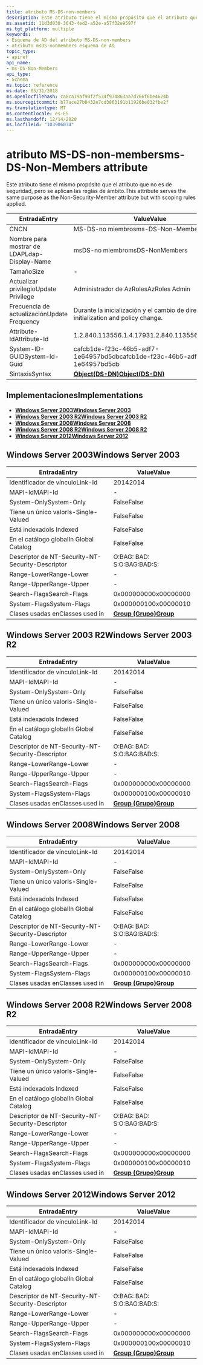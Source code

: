 ```yaml
---
title: atributo MS-DS-non-members
description: Este atributo tiene el mismo propósito que el atributo que no es de seguridad, pero se aplican las reglas de ámbito.
ms.assetid: 11d3d030-3643-4ed2-a52e-a57f32e9597f
ms.tgt_platform: multiple
keywords:
- Esquema de AD del atributo MS-DS-non-members
- atributo msDS-nonmembers esquema de AD
topic_type:
- apiref
api_name:
- ms-DS-Non-Members
api_type:
- Schema
ms.topic: reference
ms.date: 05/31/2018
ms.openlocfilehash: ca8ca19af90f2f534f974863aa7d766f6be4624b
ms.sourcegitcommit: b77ace27b0432e7cd3863191b11926be032fbe2f
ms.translationtype: MT
ms.contentlocale: es-ES
ms.lasthandoff: 12/14/2020
ms.locfileid: "103906034"
---
```

# <a name="ms-ds-non-members-attribute"></a><span data-ttu-id="7cb15-105">atributo MS-DS-non-members</span><span class="sxs-lookup"><span data-stu-id="7cb15-105">ms-DS-Non-Members attribute</span></span>

<span data-ttu-id="7cb15-106">Este atributo tiene el mismo propósito que el atributo que no es de seguridad, pero se aplican las reglas de ámbito.</span><span class="sxs-lookup"><span data-stu-id="7cb15-106">This attribute serves the same purpose as the Non-Security-Member attribute but with scoping rules applied.</span></span>



| <span data-ttu-id="7cb15-107">Entrada</span><span class="sxs-lookup"><span data-stu-id="7cb15-107">Entry</span></span> | <span data-ttu-id="7cb15-108">Value</span><span class="sxs-lookup"><span data-stu-id="7cb15-108">Value</span></span> |
|-------------------|-----------------------------------------|
| <span data-ttu-id="7cb15-109">CN</span><span class="sxs-lookup"><span data-stu-id="7cb15-109">CN</span></span>                | <span data-ttu-id="7cb15-110">MS-DS-no miembros</span><span class="sxs-lookup"><span data-stu-id="7cb15-110">ms-DS-Non-Members</span></span>                       |
| <span data-ttu-id="7cb15-111">Nombre para mostrar de LDAP</span><span class="sxs-lookup"><span data-stu-id="7cb15-111">Ldap-Display-Name</span></span> | <span data-ttu-id="7cb15-112">msDS-no miembro</span><span class="sxs-lookup"><span data-stu-id="7cb15-112">msDS-NonMembers</span></span>                         |
| <span data-ttu-id="7cb15-113">Tamaño</span><span class="sxs-lookup"><span data-stu-id="7cb15-113">Size</span></span>              | \-                                      |
| <span data-ttu-id="7cb15-114">Actualizar privilegio</span><span class="sxs-lookup"><span data-stu-id="7cb15-114">Update Privilege</span></span>  | <span data-ttu-id="7cb15-115">Administrador de AzRoles</span><span class="sxs-lookup"><span data-stu-id="7cb15-115">AzRoles Admin</span></span>                           |
| <span data-ttu-id="7cb15-116">Frecuencia de actualización</span><span class="sxs-lookup"><span data-stu-id="7cb15-116">Update Frequency</span></span>  | <span data-ttu-id="7cb15-117">Durante la inicialización y el cambio de directiva.</span><span class="sxs-lookup"><span data-stu-id="7cb15-117">At initialization and policy change.</span></span>    |
| <span data-ttu-id="7cb15-118">Attribute-Id</span><span class="sxs-lookup"><span data-stu-id="7cb15-118">Attribute-Id</span></span>      | <span data-ttu-id="7cb15-119">1.2.840.113556.1.4.1793</span><span class="sxs-lookup"><span data-stu-id="7cb15-119">1.2.840.113556.1.4.1793</span></span>                 |
| <span data-ttu-id="7cb15-120">System-ID-GUID</span><span class="sxs-lookup"><span data-stu-id="7cb15-120">System-Id-Guid</span></span>    | <span data-ttu-id="7cb15-121">cafcb1de-f23c-46b5-adf7-1e64957bd5db</span><span class="sxs-lookup"><span data-stu-id="7cb15-121">cafcb1de-f23c-46b5-adf7-1e64957bd5db</span></span>    |
| <span data-ttu-id="7cb15-122">Sintaxis</span><span class="sxs-lookup"><span data-stu-id="7cb15-122">Syntax</span></span>            | [<span data-ttu-id="7cb15-123">**Object(DS-DN)**</span><span class="sxs-lookup"><span data-stu-id="7cb15-123">**Object(DS-DN)**</span></span>](s-object-ds-dn.md) |



## <a name="implementations"></a><span data-ttu-id="7cb15-124">Implementaciones</span><span class="sxs-lookup"><span data-stu-id="7cb15-124">Implementations</span></span>

-   [<span data-ttu-id="7cb15-125">**Windows Server 2003**</span><span class="sxs-lookup"><span data-stu-id="7cb15-125">**Windows Server 2003**</span></span>](#windows-server-2003)
-   [<span data-ttu-id="7cb15-126">**Windows Server 2003 R2**</span><span class="sxs-lookup"><span data-stu-id="7cb15-126">**Windows Server 2003 R2**</span></span>](#windows-server-2003-r2)
-   [<span data-ttu-id="7cb15-127">**Windows Server 2008**</span><span class="sxs-lookup"><span data-stu-id="7cb15-127">**Windows Server 2008**</span></span>](#windows-server-2008)
-   [<span data-ttu-id="7cb15-128">**Windows Server 2008 R2**</span><span class="sxs-lookup"><span data-stu-id="7cb15-128">**Windows Server 2008 R2**</span></span>](#windows-server-2008-r2)
-   [<span data-ttu-id="7cb15-129">**Windows Server 2012**</span><span class="sxs-lookup"><span data-stu-id="7cb15-129">**Windows Server 2012**</span></span>](#windows-server-2012)

## <a name="windows-server-2003"></a><span data-ttu-id="7cb15-130">Windows Server 2003</span><span class="sxs-lookup"><span data-stu-id="7cb15-130">Windows Server 2003</span></span>



| <span data-ttu-id="7cb15-131">Entrada</span><span class="sxs-lookup"><span data-stu-id="7cb15-131">Entry</span></span> | <span data-ttu-id="7cb15-132">Value</span><span class="sxs-lookup"><span data-stu-id="7cb15-132">Value</span></span> |
|------------------------|-------------------------------------|
| <span data-ttu-id="7cb15-133">Identificador de vínculo</span><span class="sxs-lookup"><span data-stu-id="7cb15-133">Link-Id</span></span>                | <span data-ttu-id="7cb15-134">2014</span><span class="sxs-lookup"><span data-stu-id="7cb15-134">2014</span></span>                                |
| <span data-ttu-id="7cb15-135">MAPI-Id</span><span class="sxs-lookup"><span data-stu-id="7cb15-135">MAPI-Id</span></span>                | \-                                  |
| <span data-ttu-id="7cb15-136">System-Only</span><span class="sxs-lookup"><span data-stu-id="7cb15-136">System-Only</span></span>            | <span data-ttu-id="7cb15-137">False</span><span class="sxs-lookup"><span data-stu-id="7cb15-137">False</span></span>                               |
| <span data-ttu-id="7cb15-138">Tiene un único valor</span><span class="sxs-lookup"><span data-stu-id="7cb15-138">Is-Single-Valued</span></span>       | <span data-ttu-id="7cb15-139">False</span><span class="sxs-lookup"><span data-stu-id="7cb15-139">False</span></span>                               |
| <span data-ttu-id="7cb15-140">Está indexado</span><span class="sxs-lookup"><span data-stu-id="7cb15-140">Is Indexed</span></span>             | <span data-ttu-id="7cb15-141">False</span><span class="sxs-lookup"><span data-stu-id="7cb15-141">False</span></span>                               |
| <span data-ttu-id="7cb15-142">En el catálogo global</span><span class="sxs-lookup"><span data-stu-id="7cb15-142">In Global Catalog</span></span>      | <span data-ttu-id="7cb15-143">False</span><span class="sxs-lookup"><span data-stu-id="7cb15-143">False</span></span>                               |
| <span data-ttu-id="7cb15-144">Descriptor de NT-Security-</span><span class="sxs-lookup"><span data-stu-id="7cb15-144">NT-Security-Descriptor</span></span> | <span data-ttu-id="7cb15-145">O:BAG: BAD: S:</span><span class="sxs-lookup"><span data-stu-id="7cb15-145">O:BAG:BAD:S:</span></span>                        |
| <span data-ttu-id="7cb15-146">Range-Lower</span><span class="sxs-lookup"><span data-stu-id="7cb15-146">Range-Lower</span></span>            | \-                                  |
| <span data-ttu-id="7cb15-147">Range-Upper</span><span class="sxs-lookup"><span data-stu-id="7cb15-147">Range-Upper</span></span>            | \-                                  |
| <span data-ttu-id="7cb15-148">Search-Flags</span><span class="sxs-lookup"><span data-stu-id="7cb15-148">Search-Flags</span></span>           | <span data-ttu-id="7cb15-149">0x00000000</span><span class="sxs-lookup"><span data-stu-id="7cb15-149">0x00000000</span></span>                          |
| <span data-ttu-id="7cb15-150">System-Flags</span><span class="sxs-lookup"><span data-stu-id="7cb15-150">System-Flags</span></span>           | <span data-ttu-id="7cb15-151">0x00000010</span><span class="sxs-lookup"><span data-stu-id="7cb15-151">0x00000010</span></span>                          |
| <span data-ttu-id="7cb15-152">Clases usadas en</span><span class="sxs-lookup"><span data-stu-id="7cb15-152">Classes used in</span></span>        | [<span data-ttu-id="7cb15-153">**Group (Grupo)**</span><span class="sxs-lookup"><span data-stu-id="7cb15-153">**Group**</span></span>](c-group.md)<br/> |



## <a name="windows-server-2003-r2"></a><span data-ttu-id="7cb15-154">Windows Server 2003 R2</span><span class="sxs-lookup"><span data-stu-id="7cb15-154">Windows Server 2003 R2</span></span>



| <span data-ttu-id="7cb15-155">Entrada</span><span class="sxs-lookup"><span data-stu-id="7cb15-155">Entry</span></span> | <span data-ttu-id="7cb15-156">Value</span><span class="sxs-lookup"><span data-stu-id="7cb15-156">Value</span></span> |
|------------------------|-------------------------------------|
| <span data-ttu-id="7cb15-157">Identificador de vínculo</span><span class="sxs-lookup"><span data-stu-id="7cb15-157">Link-Id</span></span>                | <span data-ttu-id="7cb15-158">2014</span><span class="sxs-lookup"><span data-stu-id="7cb15-158">2014</span></span>                                |
| <span data-ttu-id="7cb15-159">MAPI-Id</span><span class="sxs-lookup"><span data-stu-id="7cb15-159">MAPI-Id</span></span>                | \-                                  |
| <span data-ttu-id="7cb15-160">System-Only</span><span class="sxs-lookup"><span data-stu-id="7cb15-160">System-Only</span></span>            | <span data-ttu-id="7cb15-161">False</span><span class="sxs-lookup"><span data-stu-id="7cb15-161">False</span></span>                               |
| <span data-ttu-id="7cb15-162">Tiene un único valor</span><span class="sxs-lookup"><span data-stu-id="7cb15-162">Is-Single-Valued</span></span>       | <span data-ttu-id="7cb15-163">False</span><span class="sxs-lookup"><span data-stu-id="7cb15-163">False</span></span>                               |
| <span data-ttu-id="7cb15-164">Está indexado</span><span class="sxs-lookup"><span data-stu-id="7cb15-164">Is Indexed</span></span>             | <span data-ttu-id="7cb15-165">False</span><span class="sxs-lookup"><span data-stu-id="7cb15-165">False</span></span>                               |
| <span data-ttu-id="7cb15-166">En el catálogo global</span><span class="sxs-lookup"><span data-stu-id="7cb15-166">In Global Catalog</span></span>      | <span data-ttu-id="7cb15-167">False</span><span class="sxs-lookup"><span data-stu-id="7cb15-167">False</span></span>                               |
| <span data-ttu-id="7cb15-168">Descriptor de NT-Security-</span><span class="sxs-lookup"><span data-stu-id="7cb15-168">NT-Security-Descriptor</span></span> | <span data-ttu-id="7cb15-169">O:BAG: BAD: S:</span><span class="sxs-lookup"><span data-stu-id="7cb15-169">O:BAG:BAD:S:</span></span>                        |
| <span data-ttu-id="7cb15-170">Range-Lower</span><span class="sxs-lookup"><span data-stu-id="7cb15-170">Range-Lower</span></span>            | \-                                  |
| <span data-ttu-id="7cb15-171">Range-Upper</span><span class="sxs-lookup"><span data-stu-id="7cb15-171">Range-Upper</span></span>            | \-                                  |
| <span data-ttu-id="7cb15-172">Search-Flags</span><span class="sxs-lookup"><span data-stu-id="7cb15-172">Search-Flags</span></span>           | <span data-ttu-id="7cb15-173">0x00000000</span><span class="sxs-lookup"><span data-stu-id="7cb15-173">0x00000000</span></span>                          |
| <span data-ttu-id="7cb15-174">System-Flags</span><span class="sxs-lookup"><span data-stu-id="7cb15-174">System-Flags</span></span>           | <span data-ttu-id="7cb15-175">0x00000010</span><span class="sxs-lookup"><span data-stu-id="7cb15-175">0x00000010</span></span>                          |
| <span data-ttu-id="7cb15-176">Clases usadas en</span><span class="sxs-lookup"><span data-stu-id="7cb15-176">Classes used in</span></span>        | [<span data-ttu-id="7cb15-177">**Group (Grupo)**</span><span class="sxs-lookup"><span data-stu-id="7cb15-177">**Group**</span></span>](c-group.md)<br/> |



## <a name="windows-server-2008"></a><span data-ttu-id="7cb15-178">Windows Server 2008</span><span class="sxs-lookup"><span data-stu-id="7cb15-178">Windows Server 2008</span></span>



| <span data-ttu-id="7cb15-179">Entrada</span><span class="sxs-lookup"><span data-stu-id="7cb15-179">Entry</span></span> | <span data-ttu-id="7cb15-180">Value</span><span class="sxs-lookup"><span data-stu-id="7cb15-180">Value</span></span> |
|------------------------|-------------------------------------|
| <span data-ttu-id="7cb15-181">Identificador de vínculo</span><span class="sxs-lookup"><span data-stu-id="7cb15-181">Link-Id</span></span>                | <span data-ttu-id="7cb15-182">2014</span><span class="sxs-lookup"><span data-stu-id="7cb15-182">2014</span></span>                                |
| <span data-ttu-id="7cb15-183">MAPI-Id</span><span class="sxs-lookup"><span data-stu-id="7cb15-183">MAPI-Id</span></span>                | \-                                  |
| <span data-ttu-id="7cb15-184">System-Only</span><span class="sxs-lookup"><span data-stu-id="7cb15-184">System-Only</span></span>            | <span data-ttu-id="7cb15-185">False</span><span class="sxs-lookup"><span data-stu-id="7cb15-185">False</span></span>                               |
| <span data-ttu-id="7cb15-186">Tiene un único valor</span><span class="sxs-lookup"><span data-stu-id="7cb15-186">Is-Single-Valued</span></span>       | <span data-ttu-id="7cb15-187">False</span><span class="sxs-lookup"><span data-stu-id="7cb15-187">False</span></span>                               |
| <span data-ttu-id="7cb15-188">Está indexado</span><span class="sxs-lookup"><span data-stu-id="7cb15-188">Is Indexed</span></span>             | <span data-ttu-id="7cb15-189">False</span><span class="sxs-lookup"><span data-stu-id="7cb15-189">False</span></span>                               |
| <span data-ttu-id="7cb15-190">En el catálogo global</span><span class="sxs-lookup"><span data-stu-id="7cb15-190">In Global Catalog</span></span>      | <span data-ttu-id="7cb15-191">False</span><span class="sxs-lookup"><span data-stu-id="7cb15-191">False</span></span>                               |
| <span data-ttu-id="7cb15-192">Descriptor de NT-Security-</span><span class="sxs-lookup"><span data-stu-id="7cb15-192">NT-Security-Descriptor</span></span> | <span data-ttu-id="7cb15-193">O:BAG: BAD: S:</span><span class="sxs-lookup"><span data-stu-id="7cb15-193">O:BAG:BAD:S:</span></span>                        |
| <span data-ttu-id="7cb15-194">Range-Lower</span><span class="sxs-lookup"><span data-stu-id="7cb15-194">Range-Lower</span></span>            | \-                                  |
| <span data-ttu-id="7cb15-195">Range-Upper</span><span class="sxs-lookup"><span data-stu-id="7cb15-195">Range-Upper</span></span>            | \-                                  |
| <span data-ttu-id="7cb15-196">Search-Flags</span><span class="sxs-lookup"><span data-stu-id="7cb15-196">Search-Flags</span></span>           | <span data-ttu-id="7cb15-197">0x00000000</span><span class="sxs-lookup"><span data-stu-id="7cb15-197">0x00000000</span></span>                          |
| <span data-ttu-id="7cb15-198">System-Flags</span><span class="sxs-lookup"><span data-stu-id="7cb15-198">System-Flags</span></span>           | <span data-ttu-id="7cb15-199">0x00000010</span><span class="sxs-lookup"><span data-stu-id="7cb15-199">0x00000010</span></span>                          |
| <span data-ttu-id="7cb15-200">Clases usadas en</span><span class="sxs-lookup"><span data-stu-id="7cb15-200">Classes used in</span></span>        | [<span data-ttu-id="7cb15-201">**Group (Grupo)**</span><span class="sxs-lookup"><span data-stu-id="7cb15-201">**Group**</span></span>](c-group.md)<br/> |



## <a name="windows-server-2008-r2"></a><span data-ttu-id="7cb15-202">Windows Server 2008 R2</span><span class="sxs-lookup"><span data-stu-id="7cb15-202">Windows Server 2008 R2</span></span>



| <span data-ttu-id="7cb15-203">Entrada</span><span class="sxs-lookup"><span data-stu-id="7cb15-203">Entry</span></span> | <span data-ttu-id="7cb15-204">Value</span><span class="sxs-lookup"><span data-stu-id="7cb15-204">Value</span></span> |
|------------------------|-------------------------------------|
| <span data-ttu-id="7cb15-205">Identificador de vínculo</span><span class="sxs-lookup"><span data-stu-id="7cb15-205">Link-Id</span></span>                | <span data-ttu-id="7cb15-206">2014</span><span class="sxs-lookup"><span data-stu-id="7cb15-206">2014</span></span>                                |
| <span data-ttu-id="7cb15-207">MAPI-Id</span><span class="sxs-lookup"><span data-stu-id="7cb15-207">MAPI-Id</span></span>                | \-                                  |
| <span data-ttu-id="7cb15-208">System-Only</span><span class="sxs-lookup"><span data-stu-id="7cb15-208">System-Only</span></span>            | <span data-ttu-id="7cb15-209">False</span><span class="sxs-lookup"><span data-stu-id="7cb15-209">False</span></span>                               |
| <span data-ttu-id="7cb15-210">Tiene un único valor</span><span class="sxs-lookup"><span data-stu-id="7cb15-210">Is-Single-Valued</span></span>       | <span data-ttu-id="7cb15-211">False</span><span class="sxs-lookup"><span data-stu-id="7cb15-211">False</span></span>                               |
| <span data-ttu-id="7cb15-212">Está indexado</span><span class="sxs-lookup"><span data-stu-id="7cb15-212">Is Indexed</span></span>             | <span data-ttu-id="7cb15-213">False</span><span class="sxs-lookup"><span data-stu-id="7cb15-213">False</span></span>                               |
| <span data-ttu-id="7cb15-214">En el catálogo global</span><span class="sxs-lookup"><span data-stu-id="7cb15-214">In Global Catalog</span></span>      | <span data-ttu-id="7cb15-215">False</span><span class="sxs-lookup"><span data-stu-id="7cb15-215">False</span></span>                               |
| <span data-ttu-id="7cb15-216">Descriptor de NT-Security-</span><span class="sxs-lookup"><span data-stu-id="7cb15-216">NT-Security-Descriptor</span></span> | <span data-ttu-id="7cb15-217">O:BAG: BAD: S:</span><span class="sxs-lookup"><span data-stu-id="7cb15-217">O:BAG:BAD:S:</span></span>                        |
| <span data-ttu-id="7cb15-218">Range-Lower</span><span class="sxs-lookup"><span data-stu-id="7cb15-218">Range-Lower</span></span>            | \-                                  |
| <span data-ttu-id="7cb15-219">Range-Upper</span><span class="sxs-lookup"><span data-stu-id="7cb15-219">Range-Upper</span></span>            | \-                                  |
| <span data-ttu-id="7cb15-220">Search-Flags</span><span class="sxs-lookup"><span data-stu-id="7cb15-220">Search-Flags</span></span>           | <span data-ttu-id="7cb15-221">0x00000000</span><span class="sxs-lookup"><span data-stu-id="7cb15-221">0x00000000</span></span>                          |
| <span data-ttu-id="7cb15-222">System-Flags</span><span class="sxs-lookup"><span data-stu-id="7cb15-222">System-Flags</span></span>           | <span data-ttu-id="7cb15-223">0x00000010</span><span class="sxs-lookup"><span data-stu-id="7cb15-223">0x00000010</span></span>                          |
| <span data-ttu-id="7cb15-224">Clases usadas en</span><span class="sxs-lookup"><span data-stu-id="7cb15-224">Classes used in</span></span>        | [<span data-ttu-id="7cb15-225">**Group (Grupo)**</span><span class="sxs-lookup"><span data-stu-id="7cb15-225">**Group**</span></span>](c-group.md)<br/> |



## <a name="windows-server-2012"></a><span data-ttu-id="7cb15-226">Windows Server 2012</span><span class="sxs-lookup"><span data-stu-id="7cb15-226">Windows Server 2012</span></span>



| <span data-ttu-id="7cb15-227">Entrada</span><span class="sxs-lookup"><span data-stu-id="7cb15-227">Entry</span></span> | <span data-ttu-id="7cb15-228">Value</span><span class="sxs-lookup"><span data-stu-id="7cb15-228">Value</span></span> |
|------------------------|-------------------------------------|
| <span data-ttu-id="7cb15-229">Identificador de vínculo</span><span class="sxs-lookup"><span data-stu-id="7cb15-229">Link-Id</span></span>                | <span data-ttu-id="7cb15-230">2014</span><span class="sxs-lookup"><span data-stu-id="7cb15-230">2014</span></span>                                |
| <span data-ttu-id="7cb15-231">MAPI-Id</span><span class="sxs-lookup"><span data-stu-id="7cb15-231">MAPI-Id</span></span>                | \-                                  |
| <span data-ttu-id="7cb15-232">System-Only</span><span class="sxs-lookup"><span data-stu-id="7cb15-232">System-Only</span></span>            | <span data-ttu-id="7cb15-233">False</span><span class="sxs-lookup"><span data-stu-id="7cb15-233">False</span></span>                               |
| <span data-ttu-id="7cb15-234">Tiene un único valor</span><span class="sxs-lookup"><span data-stu-id="7cb15-234">Is-Single-Valued</span></span>       | <span data-ttu-id="7cb15-235">False</span><span class="sxs-lookup"><span data-stu-id="7cb15-235">False</span></span>                               |
| <span data-ttu-id="7cb15-236">Está indexado</span><span class="sxs-lookup"><span data-stu-id="7cb15-236">Is Indexed</span></span>             | <span data-ttu-id="7cb15-237">False</span><span class="sxs-lookup"><span data-stu-id="7cb15-237">False</span></span>                               |
| <span data-ttu-id="7cb15-238">En el catálogo global</span><span class="sxs-lookup"><span data-stu-id="7cb15-238">In Global Catalog</span></span>      | <span data-ttu-id="7cb15-239">False</span><span class="sxs-lookup"><span data-stu-id="7cb15-239">False</span></span>                               |
| <span data-ttu-id="7cb15-240">Descriptor de NT-Security-</span><span class="sxs-lookup"><span data-stu-id="7cb15-240">NT-Security-Descriptor</span></span> | <span data-ttu-id="7cb15-241">O:BAG: BAD: S:</span><span class="sxs-lookup"><span data-stu-id="7cb15-241">O:BAG:BAD:S:</span></span>                        |
| <span data-ttu-id="7cb15-242">Range-Lower</span><span class="sxs-lookup"><span data-stu-id="7cb15-242">Range-Lower</span></span>            | \-                                  |
| <span data-ttu-id="7cb15-243">Range-Upper</span><span class="sxs-lookup"><span data-stu-id="7cb15-243">Range-Upper</span></span>            | \-                                  |
| <span data-ttu-id="7cb15-244">Search-Flags</span><span class="sxs-lookup"><span data-stu-id="7cb15-244">Search-Flags</span></span>           | <span data-ttu-id="7cb15-245">0x00000000</span><span class="sxs-lookup"><span data-stu-id="7cb15-245">0x00000000</span></span>                          |
| <span data-ttu-id="7cb15-246">System-Flags</span><span class="sxs-lookup"><span data-stu-id="7cb15-246">System-Flags</span></span>           | <span data-ttu-id="7cb15-247">0x00000010</span><span class="sxs-lookup"><span data-stu-id="7cb15-247">0x00000010</span></span>                          |
| <span data-ttu-id="7cb15-248">Clases usadas en</span><span class="sxs-lookup"><span data-stu-id="7cb15-248">Classes used in</span></span>        | [<span data-ttu-id="7cb15-249">**Group (Grupo)**</span><span class="sxs-lookup"><span data-stu-id="7cb15-249">**Group**</span></span>](c-group.md)<br/> |



 

 





